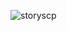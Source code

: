 ![storyscp](https://github.com/oleterve7/StoryScape_AntonyMorozov/assets/148819906/833684e6-ef96-4fb6-93f0-eae1f6d381fe)
